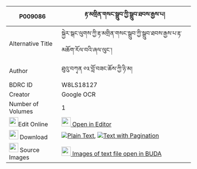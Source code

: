|P009086|རྟ་མགྲིན་གསང་སྒྲུབ་ཀྱི་སྒྲུབ་ཐབས་རྒྱས་པ། 
| --- | --- 
|Alternative Title |སྐྱེར་སྒང་ལུགས་ཀྱི་རྟ་མགྲིན་གསང་སྒྲུབ་ཀྱི་སྒྲུབ་ཐབས་རྒྱས་པ་རྟ་མཆོག་རོལ་བའི་ཞལ་ལུང་།
|Author| ཐུའུ་བཀྭན ༠༣་བློ་བཟང་ཆོས་ཀྱི་ཉི་མ།
|BDRC ID | W8LS18127
|Creator | Google OCR
|Number of Volumes| 1
|<img width="25" src="https://img.icons8.com/color/25/000000/edit-property.png">Edit Online| [<img width="25" src="https://avatars.githubusercontent.com/u/45091458?s=200&v=4"> Open in Editor](http://editor.openpecha.org/P009086)
|<img width="25" src="https://img.icons8.com/fluent/48/000000/download-2.png"/>  Download | [![](https://img.icons8.com/color/20/000000/txt.png)Plain Text](https://github.com/Openpecha/P009086/releases/download/v1/tamdrin_sang_drub_kyi_drubtab__plain_P009086.zip), [![](https://img.icons8.com/color/20/000000/txt.png)Text with Pagination](https://github.com/Openpecha/P009086/releases/download/v1/tamdrin_sang_drub_kyi_drubtab__pages_P009086.zip)
|<img width="25" src="https://img.icons8.com/plasticine/100/000000/pictures-folder.png"/>  Source Images | [<img width="25" src="https://library.bdrc.io/icons/BUDA-small.svg"> Images of text file open in BUDA](https://library.bdrc.io/show/bdr:W8LS18127)